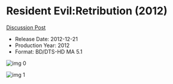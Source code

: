 # Resident Evil:Retribution (2012)

[Discussion Post](https://www.avsforum.com/threads/bass-eq-for-filtered-movies.2995212/post-58320744)

* Release Date: 2012-12-21
* Production Year: 2012
* Format: BD/DTS-HD MA 5.1

![img 0](https://i.imgur.com/yhzs1nO.jpg)

![img 1](https://i.imgur.com/dVwADjN.jpg)

